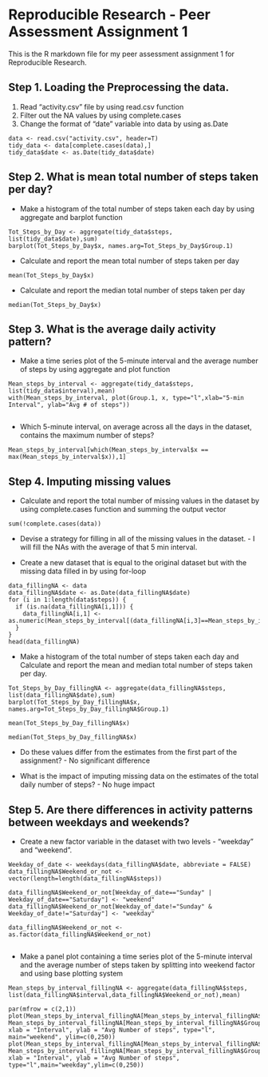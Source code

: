 <h1>Reproducible Research - Peer Assessment Assignment 1</h1>

<p>This is the R markdown file for my peer assessment assignment 1 for Reproducible Research.  </p>

<h2>Step 1. Loading the Preprocessing the data.</h2>

<ol>
<li>Read &ldquo;activity.csv&rdquo; file by using read.csv function</li>
<li>Filter out the NA values by using complete.cases</li>
<li>Change the format of &ldquo;date&rdquo; variable into data by using as.Date</li>
</ol>

<pre><code class="r">data &lt;- read.csv(&quot;activity.csv&quot;, header=T)
tidy_data &lt;- data[complete.cases(data),]
tidy_data$date &lt;- as.Date(tidy_data$date)
</code></pre>

<h2>Step 2. What is mean total number of steps taken per day?</h2>

<ul>
<li>Make a histogram of the total number of steps taken each day by using aggregate and barplot function</li>
</ul>

<pre><code class="r">Tot_Steps_by_Day &lt;- aggregate(tidy_data$steps, list(tidy_data$date),sum)
barplot(Tot_Steps_by_Day$x, names.arg=Tot_Steps_by_Day$Group.1)
</code></pre>

<ul>
<li>Calculate and report the mean total number of steps taken per day</li>
</ul>

<pre><code class="r">mean(Tot_Steps_by_Day$x) 
</code></pre>

<ul>
<li>Calculate and report the median total number of steps taken per day</li>
</ul>

<pre><code class="r">median(Tot_Steps_by_Day$x) 
</code></pre>

<h2>Step 3. What is the average daily activity pattern?</h2>

<ul>
<li>Make a time series plot of the 5-minute interval  and the average number of steps by using aggregate and plot function</li>
</ul>

<pre><code class="r">Mean_steps_by_interval &lt;- aggregate(tidy_data$steps, list(tidy_data$interval),mean)
with(Mean_steps_by_interval, plot(Group.1, x, type=&quot;l&quot;,xlab=&quot;5-min Interval&quot;, ylab=&quot;Avg # of steps&quot;))

</code></pre>

<ul>
<li>Which 5-minute interval, on average across all the days in the dataset, contains the maximum number of steps?</li>
</ul>

<pre><code class="r">Mean_steps_by_interval[which(Mean_steps_by_interval$x == max(Mean_steps_by_interval$x)),1]
</code></pre>

<h2>Step 4. Imputing missing values</h2>

<ul>
<li>Calculate and report the total number of missing values in the dataset by using complete.cases function and summing the output vector</li>
</ul>

<pre><code class="r">sum(!complete.cases(data))
</code></pre>

<ul>
<li><p>Devise a strategy for filling in all of the missing values in the dataset. - I will fill the NAs with the average of that 5 min interval.</p></li>
<li><p>Create a new dataset that is equal to the original dataset but with the missing data filled in by using for-loop</p></li>
</ul>

<pre><code class="r">data_fillingNA &lt;- data
data_fillingNA$date &lt;- as.Date(data_fillingNA$date)
for (i in 1:length(data$steps)) {
  if (is.na(data_fillingNA[i,1])) {
    data_fillingNA[i,1] &lt;- as.numeric(Mean_steps_by_interval[(data_fillingNA[i,3]==Mean_steps_by_interval[,1]),2])
  }  
}
head(data_fillingNA)
</code></pre>

<ul>
<li>Make a histogram of the total number of steps taken each day and Calculate and report the mean and median total number of steps taken per day. </li>
</ul>

<pre><code class="r">Tot_Steps_by_Day_fillingNA &lt;- aggregate(data_fillingNA$steps, list(data_fillingNA$date),sum)
barplot(Tot_Steps_by_Day_fillingNA$x, names.arg=Tot_Steps_by_Day_fillingNA$Group.1)

mean(Tot_Steps_by_Day_fillingNA$x) 

median(Tot_Steps_by_Day_fillingNA$x) 
</code></pre>

<ul>
<li><p>Do these values differ from the estimates from the first part of the assignment? - No significant difference</p></li>
<li><p>What is the impact of imputing missing data on the estimates of the total daily number of steps? - No huge impact</p></li>
</ul>

<h2>Step 5. Are there differences in activity patterns between weekdays and weekends?</h2>

<ul>
<li>Create a new factor variable in the dataset with two levels - &ldquo;weekday&rdquo; and &ldquo;weekend&rdquo;.</li>
</ul>

<pre><code class="r">Weekday_of_date &lt;- weekdays(data_fillingNA$date, abbreviate = FALSE)
data_fillingNA$Weekend_or_not &lt;- vector(length=length(data_fillingNA$steps))

data_fillingNA$Weekend_or_not[Weekday_of_date==&quot;Sunday&quot; | Weekday_of_date==&quot;Saturday&quot;] &lt;- &quot;weekend&quot;
data_fillingNA$Weekend_or_not[Weekday_of_date!=&quot;Sunday&quot; &amp; Weekday_of_date!=&quot;Saturday&quot;] &lt;- &quot;weekday&quot;

data_fillingNA$Weekend_or_not &lt;- as.factor(data_fillingNA$Weekend_or_not)

</code></pre>

<ul>
<li>Make a panel plot containing a time series plot  of the 5-minute interval and the average number of steps taken by splitting into weekend factor and using base plotting system</li>
</ul>

<pre><code class="r">Mean_steps_by_interval_fillingNA &lt;- aggregate(data_fillingNA$steps, list(data_fillingNA$interval,data_fillingNA$Weekend_or_not),mean)

par(mfrow = c(2,1))
plot(Mean_steps_by_interval_fillingNA[Mean_steps_by_interval_fillingNA$Group.2==&quot;weekend&quot;,1], Mean_steps_by_interval_fillingNA[Mean_steps_by_interval_fillingNA$Group.2==&quot;weekend&quot;,3], xlab = &quot;Interval&quot;, ylab = &quot;Avg Number of steps&quot;, type=&quot;l&quot;, main=&quot;weekend&quot;, ylim=c(0,250))
plot(Mean_steps_by_interval_fillingNA[Mean_steps_by_interval_fillingNA$Group.2==&quot;weekday&quot;,1], Mean_steps_by_interval_fillingNA[Mean_steps_by_interval_fillingNA$Group.2==&quot;weekday&quot;,3], xlab = &quot;Interval&quot;, ylab = &quot;Avg Number of steps&quot;, type=&quot;l&quot;,main=&quot;weekday&quot;,ylim=c(0,250))
</code></pre>
